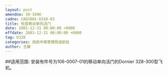 ```yaml
---
layout: post
amendno: 39-3496
cadno: CAD2001-D328-03
title: 检查移动单向活门
date: 2001-12-31 00:00:00 +0800
effdate: 2001-12-31 00:00:00 +0800
tag: D328
categories: 民航中南管理局适航处
author: 王敏
---
```


##适用范围:
安装有件号为106-0007-01的移动单向活门的Dornier 328-300型飞机。

